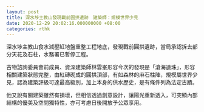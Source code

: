 ```yaml
---
layout: post
title: 深水埗主教山發現戰前圓拱遺跡　建築師：規模世界少見
date: 2020-12-29 20:02:16.000000000 +08:00
categories: rthk
---
```


深水埗主教山食水減壓缸地盤重整工程地底，發現戰前圓拱遺跡，當局承認拆去部分天花及石柱，水務署已暫停工程。

古物諮詢委員會前成員、資深建築師林雲峯形容今次的發現是「滄海遺珠」，形容相關建築狀態完整，由紅磚砌成的圓拱頂部，有如森林的麻石柱陣，規模屬世界少見，認為建築評級可達最高級別，加上本身的供水歷史，是有條件列為法定古蹟。

他又說有關建築雖然有損壞，但相信透過創意設計，讓陽光重新透入，可突顯內部結構的優美及空間獨特性，亦可考慮日後開放予公眾享用。
